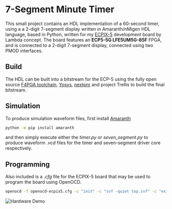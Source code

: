 # 7-Segment Minute Timer
This small project contains an HDL implementation of a 60-second timer, using a
a 2-digit 7-segment display written in Amaranth/nMigen HDL language, based in Python, written for my [ECPIX-5](https://shop.lambdaconcept.com/home/46-ecpix-5.html) development board by Lambda concept. The board features an **ECP5-5G LFE5UM5G-85F** FPGA, and is connected to a 2-digit 7-segment display, connected using two PMOD interfaces.

## Build
The HDL can be built into a bitstream for the ECP-5 using the fully open source [F4PGA toolchain](https://f4pga.org/), [Yosys](https://yosyshq.net/yosys/), [nextpnr](https://github.com/YosysHQ/nextpnr) and project Trellis to build the final bitstream.

## Simulation
To produce simulation waveform files, first install [Amaranth](https://github.com/amaranth-lang/amaranth.git)
```bash
python -m pip install amaranth
```
and then simply execute either the _timer.py_ or _seven_segment.py_ to produce waveform _.vcd_ files for the timer and seven-segment driver core respectively.

## Programming
Also included is a _.cfg_ file for the ECPIX-5 board that may be used to program the board using OpenOCD.
```bash
openocd -f openocd-ecpix5.cfg -c "init" -c "svf -quiet top.svf" -c "exit"
```

![Hardware Demo](fpga_timer.gif)

